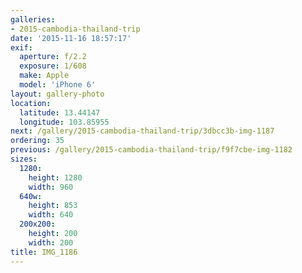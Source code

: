 ```yaml
---
galleries:
- 2015-cambodia-thailand-trip
date: '2015-11-16 18:57:17'
exif:
  aperture: f/2.2
  exposure: 1/608
  make: Apple
  model: 'iPhone 6'
layout: gallery-photo
location:
  latitude: 13.44147
  longitude: 103.85955
next: /gallery/2015-cambodia-thailand-trip/3dbcc3b-img-1187
ordering: 35
previous: /gallery/2015-cambodia-thailand-trip/f9f7cbe-img-1182
sizes:
  1280:
    height: 1280
    width: 960
  640w:
    height: 853
    width: 640
  200x200:
    height: 200
    width: 200
title: IMG_1186
---
```

